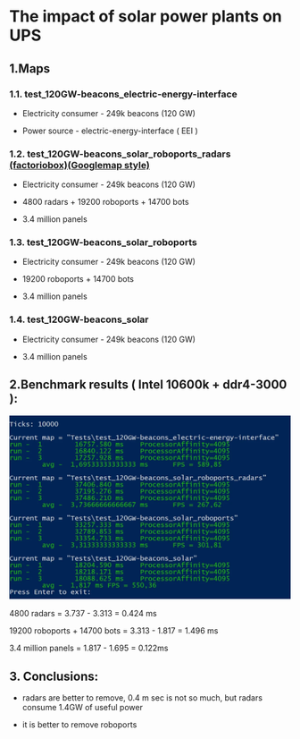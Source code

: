 # The impact of solar power plants on UPS

## 1.Maps

### 1.1. test_120GW-beacons_electric-energy-interface

* Electricity consumer - 249k beacons (120 GW)

* Power source - electric-energy-interface ( EEI )

### 1.2. test_120GW-beacons_solar_roboports_radars [(factoriobox)](https://factoriobox.1au.us/map/info/7685bb43cbea4d2d88939a6440edf47e1f08daeb23b6ffd7af0e074145380a1b)[(Googlemap style)](https://factoriobox.1au.us/map/view/7685bb43cbea4d2d88939a6440edf47e1f08daeb23b6ffd7af0e074145380a1b/)

* Electricity consumer - 249k beacons (120 GW)

* 4800 radars + 19200 roboports + 14700 bots

* 3.4 million panels

### 1.3. test_120GW-beacons_solar_roboports

* Electricity consumer - 249k beacons (120 GW)

* 19200 roboports + 14700 bots

* 3.4 million panels

### 1.4. test_120GW-beacons_solar

* Electricity consumer - 249k beacons (120 GW)

* 3.4 million panels

## 2.Benchmark results ( Intel 10600k + ddr4-3000 ):

![alt text](img/pic1.png)

4800 radars = 3.737 - 3.313 = 0.424 ms

19200 roboports + 14700 bots = 3.313 - 1.817 = 1.496 ms

3.4 million panels = 1.817 - 1.695 = 0.122ms

## 3. Conclusions:

* radars are better to remove, 0.4 m sec is not so much, but radars consume 1.4GW of useful power

* it is better to remove roboports